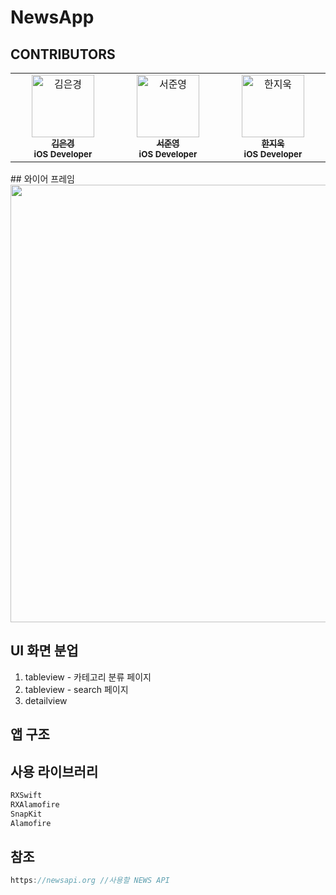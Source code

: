 # NewsApp

## CONTRIBUTORS
<table>
  <tbody>
    <tr>
     <td align="center" valign="top" width="14.28%">
       <a href="https://github.com/Luna828">
       <img src="https://avatars.githubusercontent.com/u/93186591?v=4" width="100px;" alt="김은경"/>
       <br />
         <sub>
           <b>김은경</b>
         </sub>
       </a>
       <br />
       <sub>
           <b>iOS Developer</b>
       </sub>
       <br />
     </td>
      <td align="center" valign="top" width="14.28%">
       <a href="https://github.com/dongglehada">
       <img src="https://avatars.githubusercontent.com/u/112812473?v=4" width="100px;" alt="서준영"/>
       <br />
         <sub>
           <b>서준영</b>
         </sub>
       </a>
       <br />
       <sub>
           <b>iOS Developer</b>
       </sub>
       <br />
     </td>
      <td align="center" valign="top" width="14.28%">
       <a href="https://github.com/z-wook">
       <img src="https://avatars.githubusercontent.com/u/101041221?v=4" width="100px;" alt="한지욱"/>
       <br />
         <sub>
           <b>한지욱</b>
         </sub>
       </a>
       <br />
       <sub>
           <b>iOS Developer</b>
       </sub>
       <br />
     </td>
  </tbody>
</table>
## 와이어 프레임 
<img src="https://github.com/Sleeping-Modick/NewsApp/assets/93186591/29ad102a-c0dd-4307-8366-57242e7e2703" width= "1000" height= "700">

## UI 화면 분업
1. tableview - 카테고리 분류 페이지
2. tableview - search 페이지
3. detailview

## 앱 구조

## 사용 라이브러리
```swift
RXSwift
RXAlamofire
SnapKit
Alamofire
```

## 참조
```swift
https://newsapi.org //사용할 NEWS API 
```
